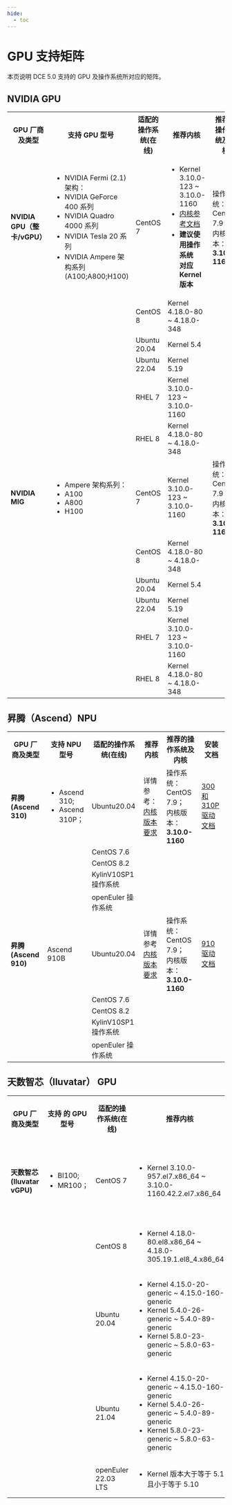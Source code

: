 ```yaml
---
hide:
  - toc
---
```


# GPU 支持矩阵

本页说明 DCE 5.0 支持的 GPU 及操作系统所对应的矩阵。

## NVIDIA GPU

<table>
<tr>
<th>GPU 厂商及类型</th>
<th>支持 GPU 型号</th>
<th>适配的操作系统(在线)</th>
<th>推荐内核</th>
<th>推荐的操作系统及内核</th>
<th>安装文档</th>
</tr>
<tr>
<td><strong>NVIDIA GPU（整卡/vGPU）</strong></td>
<td>
<ul>
<li>NVIDIA Fermi (2.1)架构：</li>
<li>NVIDIA GeForce 400 系列</li>
<li>NVIDIA Quadro 4000 系列</li>
<li>NVIDIA Tesla 20 系列</li>
<li>NVIDIA Ampere 架构系列(A100;A800;H100)</li>
</ul>
</td>
<td>CentOS 7</td>
<td>
<ul>
<li>Kernel 3.10.0-123 ~ 3.10.0-1160</li>
<li><a href="https://docs.nvidia.com/grid/15.0/product-support-matrix/index.html#abstract__ubuntu">内核参考文档</a></li>
<li><strong>建议使用操作系统<br />对应 Kernel 版本</strong></li>
</ul>
</td>
<td>操作系统：CentOS 7.9；<br />内核版本： <strong>3.10.0-1160</strong> </td>
<td><a href="nvidia/install_nvidia_driver_of_operator.md">GPU Operator 离线安装</a></td>
</tr>
<tr>
<td></td>
<td></td>
<td>CentOS 8</td>
<td>Kernel 4.18.0-80 ~ 4.18.0-348</td>
<td></td>
<td></td>
</tr>
<tr>
<td></td>
<td></td>
<td>Ubuntu 20.04</td>
<td>Kernel 5.4</td>
<td></td>
<td></td>
</tr>
<tr>
<td></td>
<td></td>
<td>Ubuntu 22.04</td>
<td>Kernel 5.19</td>
<td></td>
<td></td>
</tr>
<tr>
<td></td>
<td></td>
<td>RHEL 7</td>
<td>Kernel 3.10.0-123 ~ 3.10.0-1160</td>
<td></td>
<td></td>
</tr>
<tr>
<td></td>
<td></td>
<td>RHEL 8</td>
<td>Kernel 4.18.0-80 ~ 4.18.0-348</td>
<td></td>
<td></td>
</tr>
<tr>
<td><strong>NVIDIA MIG</strong></td>
<td>
<ul>
<li>Ampere 架构系列：</li>
<li>A100</li>
<li>A800</li>
<li>H100</li>
</ul>
</td>
<td>CentOS 7</td>
<td>Kernel 3.10.0-123 ~ 3.10.0-1160</td>
<td>操作系统：CentOS 7.9；<br />内核版本： <strong>3.10.0-1160</strong> </td>
<td><a href="nvidia/install_nvidia_driver_of_operator.md">GPU Operator 离线安装</a></td>
</tr>
<tr>
<td></td>
<td></td>
<td>CentOS 8</td>
<td>Kernel 4.18.0-80 ~ 4.18.0-348</td>
<td></td>
<td></td>
</tr>
<tr>
<td></td>
<td></td>
<td>Ubuntu 20.04</td>
<td>Kernel 5.4</td>
<td></td>
<td></td>
</tr>
<tr>
<td></td>
<td></td>
<td>Ubuntu 22.04</td>
<td>Kernel 5.19</td>
<td></td>
<td></td>
</tr>
<tr>
<td></td>
<td></td>
<td>RHEL 7</td>
<td>Kernel 3.10.0-123 ~ 3.10.0-1160</td>
<td></td>
<td></td>
</tr>
<tr>
<td></td>
<td></td>
<td>RHEL 8</td>
<td>Kernel 4.18.0-80 ~ 4.18.0-348</td>
<td></td>
<td></td>
</tr>
</table>

## 昇腾（Ascend）NPU

<table>
<tr>
<th>GPU 厂商及类型</th>
<th>支持 NPU 型号</th>
<th>适配的操作系统(在线)</th>
<th>推荐内核</th>
<th>推荐的操作系统及内核</th>
<th>安装文档</th>
</tr>
<tr>
<td><strong>昇腾(Ascend 310)</strong></td>
<td>
<ul>
<li>Ascend 310;</li>
<li>Ascend 310P；</li>
</ul>
</td>
<td>Ubuntu20.04</td>
<td>详情参考：<a href="https://www.hiascend.com/document/detail/zh/quick-installation/22.0.0/quickinstg/800_3010/quickinstg_800_3010_x86_0005.html">内核版本要求</a></td>
<td>操作系统：CentOS 7.9；<br />内核版本： <strong>3.10.0-1160</strong> </td>
<td><a href="https://www.hiascend.com/document/detail/zh/quick-installation/22.0.0/quickinstg/800_3010/quickinstg_800_3010_x86_0041.html">300 和 310P 驱动文档</a></td>
</tr>
<tr>
<td></td>
<td></td>
<td>CentOS 7.6</td>
<td></td>
<td></td>
<td></td>
</tr>
<tr>
<td></td>
<td></td>
<td>CentOS 8.2</td>
<td></td>
<td></td>
<td></td>
</tr>
<tr>
<td></td>
<td></td>
<td>KylinV10SP1 操作系统</td>
<td></td>
<td></td>
<td></td>
</tr>
<tr>
<td></td>
<td></td>
<td>openEuler 操作系统</td>
<td></td>
<td></td>
<td></td>
</tr>
<tr>
<td><strong>昇腾(Ascend 910)</strong></td>
<td>Ascend 910B</td>
<td>Ubuntu20.04</td>
<td>详情参考<a href="https://www.hiascend.com/document/detail/zh/quick-installation/22.0.0/quickinstg/800_9010/quickinstg_800_9010_x86_0005.html">内核版本要求</a></td>
<td>操作系统：CentOS 7.9；<br />内核版本： <strong>3.10.0-1160</strong> </td>
<td><a href="https://www.hiascend.com/document/detail/zh/quick-installation/22.0.0/quickinstg/800_9010/quickinstg_800_9010_x86_0049.html">910 驱动文档</a></td>
</tr>
<tr>
<td></td>
<td></td>
<td>CentOS 7.6</td>
<td></td>
<td></td>
<td></td>
</tr>
<tr>
<td></td>
<td></td>
<td>CentOS 8.2</td>
<td></td>
<td></td>
<td></td>
</tr>
<tr>
<td></td>
<td></td>
<td>KylinV10SP1 操作系统</td>
<td></td>
<td></td>
<td></td>
</tr>
<tr>
<td></td>
<td></td>
<td>openEuler 操作系统</td>
<td></td>
<td></td>
<td></td>
</tr>
</table>

## 天数智芯（Iluvatar） GPU

<table>
<tr>
<th>GPU 厂商及类型</th>
<th>支持 的 GPU 型号</th>
<th>适配的操作系统(在线)</th>
<th>推荐内核</th>
<th>推荐的操作系统及内核</th>
<th>安装文档</th>
</tr>
<tr>
<td><strong>天数智芯(Iluvatar vGPU)</strong></td>
<td>
<ul>
<li>BI100;</li>
<li>MR100；</li>
</ul>
</td>
<td>CentOS 7</td>
<td>
<ul>
<li>Kernel 3.10.0-957.el7.x86_64 ~ 3.10.0-1160.42.2.el7.x86_64</li>
</ul>
</td>
<td>操作系统：CentOS 7.9；<br />内核版本： <strong>3.10.0-1160</strong> </td>
<td>补充中</td>
</tr>
<tr>
<td></td>
<td></td>
<td>CentOS 8</td>
<td>
<ul>
<li>Kernel 4.18.0-80.el8.x86_64 ~ 4.18.0-305.19.1.el8_4.x86_64</li>
</ul>
</td>
<td></td>
<td></td>
</tr>
<tr>
<td></td>
<td></td>
<td>Ubuntu 20.04</td>
<td>
<ul>
<li>Kernel 4.15.0-20-generic ~ 4.15.0-160-generic</li>
<li>Kernel 5.4.0-26-generic ~ 5.4.0-89-generic</li>
<li>Kernel 5.8.0-23-generic ~ 5.8.0-63-generic</li>
</ul>
</td>
<td></td>
<td></td>
</tr>
<tr>
<td></td>
<td></td>
<td>Ubuntu 21.04</td>
<td>
<ul>
<li>Kernel 4.15.0-20-generic ~ 4.15.0-160-generic</li>
<li>Kernel 5.4.0-26-generic ~ 5.4.0-89-generic</li>
<li>Kernel 5.8.0-23-generic ~ 5.8.0-63-generic</li>
</ul>
</td>
<td></td>
<td></td>
</tr>
<tr>
<td></td>
<td></td>
<td>openEuler 22.03 LTS</td>
<td>
<ul>
<li>Kernel 版本⼤于等于 5.1 且⼩于等于 5.10</li>
</ul>
</td>
<td></td>
<td></td>
</tr>
</table>
